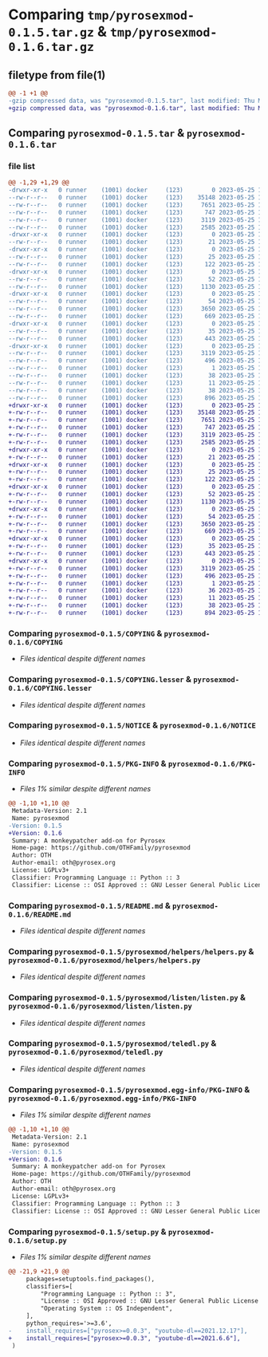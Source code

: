 # Comparing `tmp/pyrosexmod-0.1.5.tar.gz` & `tmp/pyrosexmod-0.1.6.tar.gz`

## filetype from file(1)

```diff
@@ -1 +1 @@
-gzip compressed data, was "pyrosexmod-0.1.5.tar", last modified: Thu May 25 11:17:18 2023, max compression
+gzip compressed data, was "pyrosexmod-0.1.6.tar", last modified: Thu May 25 11:26:24 2023, max compression
```

## Comparing `pyrosexmod-0.1.5.tar` & `pyrosexmod-0.1.6.tar`

### file list

```diff
@@ -1,29 +1,29 @@
-drwxr-xr-x   0 runner    (1001) docker     (123)        0 2023-05-25 11:17:18.274030 pyrosexmod-0.1.5/
--rw-r--r--   0 runner    (1001) docker     (123)    35148 2023-05-25 11:17:04.000000 pyrosexmod-0.1.5/COPYING
--rw-r--r--   0 runner    (1001) docker     (123)     7651 2023-05-25 11:17:04.000000 pyrosexmod-0.1.5/COPYING.lesser
--rw-r--r--   0 runner    (1001) docker     (123)      747 2023-05-25 11:17:04.000000 pyrosexmod-0.1.5/NOTICE
--rw-r--r--   0 runner    (1001) docker     (123)     3119 2023-05-25 11:17:18.274030 pyrosexmod-0.1.5/PKG-INFO
--rw-r--r--   0 runner    (1001) docker     (123)     2585 2023-05-25 11:17:04.000000 pyrosexmod-0.1.5/README.md
-drwxr-xr-x   0 runner    (1001) docker     (123)        0 2023-05-25 11:17:18.266030 pyrosexmod-0.1.5/pyrosexmod/
--rw-r--r--   0 runner    (1001) docker     (123)       21 2023-05-25 11:17:04.000000 pyrosexmod-0.1.5/pyrosexmod/__init__.py
-drwxr-xr-x   0 runner    (1001) docker     (123)        0 2023-05-25 11:17:18.270030 pyrosexmod-0.1.5/pyrosexmod/filters/
--rw-r--r--   0 runner    (1001) docker     (123)       25 2023-05-25 11:17:04.000000 pyrosexmod-0.1.5/pyrosexmod/filters/__init__.py
--rw-r--r--   0 runner    (1001) docker     (123)      122 2023-05-25 11:17:04.000000 pyrosexmod-0.1.5/pyrosexmod/filters/filters.py
-drwxr-xr-x   0 runner    (1001) docker     (123)        0 2023-05-25 11:17:18.274030 pyrosexmod-0.1.5/pyrosexmod/helpers/
--rw-r--r--   0 runner    (1001) docker     (123)       52 2023-05-25 11:17:04.000000 pyrosexmod-0.1.5/pyrosexmod/helpers/__init__.py
--rw-r--r--   0 runner    (1001) docker     (123)     1130 2023-05-25 11:17:04.000000 pyrosexmod-0.1.5/pyrosexmod/helpers/helpers.py
-drwxr-xr-x   0 runner    (1001) docker     (123)        0 2023-05-25 11:17:18.274030 pyrosexmod-0.1.5/pyrosexmod/listen/
--rw-r--r--   0 runner    (1001) docker     (123)       54 2023-05-25 11:17:04.000000 pyrosexmod-0.1.5/pyrosexmod/listen/__init__.py
--rw-r--r--   0 runner    (1001) docker     (123)     3650 2023-05-25 11:17:04.000000 pyrosexmod-0.1.5/pyrosexmod/listen/listen.py
--rw-r--r--   0 runner    (1001) docker     (123)      669 2023-05-25 11:17:04.000000 pyrosexmod-0.1.5/pyrosexmod/teledl.py
-drwxr-xr-x   0 runner    (1001) docker     (123)        0 2023-05-25 11:17:18.274030 pyrosexmod-0.1.5/pyrosexmod/utils/
--rw-r--r--   0 runner    (1001) docker     (123)       35 2023-05-25 11:17:04.000000 pyrosexmod-0.1.5/pyrosexmod/utils/__init__.py
--rw-r--r--   0 runner    (1001) docker     (123)      443 2023-05-25 11:17:04.000000 pyrosexmod-0.1.5/pyrosexmod/utils/utils.py
-drwxr-xr-x   0 runner    (1001) docker     (123)        0 2023-05-25 11:17:18.270030 pyrosexmod-0.1.5/pyrosexmod.egg-info/
--rw-r--r--   0 runner    (1001) docker     (123)     3119 2023-05-25 11:17:18.000000 pyrosexmod-0.1.5/pyrosexmod.egg-info/PKG-INFO
--rw-r--r--   0 runner    (1001) docker     (123)      496 2023-05-25 11:17:18.000000 pyrosexmod-0.1.5/pyrosexmod.egg-info/SOURCES.txt
--rw-r--r--   0 runner    (1001) docker     (123)        1 2023-05-25 11:17:18.000000 pyrosexmod-0.1.5/pyrosexmod.egg-info/dependency_links.txt
--rw-r--r--   0 runner    (1001) docker     (123)       38 2023-05-25 11:17:18.000000 pyrosexmod-0.1.5/pyrosexmod.egg-info/requires.txt
--rw-r--r--   0 runner    (1001) docker     (123)       11 2023-05-25 11:17:18.000000 pyrosexmod-0.1.5/pyrosexmod.egg-info/top_level.txt
--rw-r--r--   0 runner    (1001) docker     (123)       38 2023-05-25 11:17:18.274030 pyrosexmod-0.1.5/setup.cfg
--rw-r--r--   0 runner    (1001) docker     (123)      896 2023-05-25 11:17:04.000000 pyrosexmod-0.1.5/setup.py
+drwxr-xr-x   0 runner    (1001) docker     (123)        0 2023-05-25 11:26:24.473373 pyrosexmod-0.1.6/
+-rw-r--r--   0 runner    (1001) docker     (123)    35148 2023-05-25 11:26:08.000000 pyrosexmod-0.1.6/COPYING
+-rw-r--r--   0 runner    (1001) docker     (123)     7651 2023-05-25 11:26:08.000000 pyrosexmod-0.1.6/COPYING.lesser
+-rw-r--r--   0 runner    (1001) docker     (123)      747 2023-05-25 11:26:08.000000 pyrosexmod-0.1.6/NOTICE
+-rw-r--r--   0 runner    (1001) docker     (123)     3119 2023-05-25 11:26:24.473373 pyrosexmod-0.1.6/PKG-INFO
+-rw-r--r--   0 runner    (1001) docker     (123)     2585 2023-05-25 11:26:08.000000 pyrosexmod-0.1.6/README.md
+drwxr-xr-x   0 runner    (1001) docker     (123)        0 2023-05-25 11:26:24.469372 pyrosexmod-0.1.6/pyrosexmod/
+-rw-r--r--   0 runner    (1001) docker     (123)       21 2023-05-25 11:26:08.000000 pyrosexmod-0.1.6/pyrosexmod/__init__.py
+drwxr-xr-x   0 runner    (1001) docker     (123)        0 2023-05-25 11:26:24.473373 pyrosexmod-0.1.6/pyrosexmod/filters/
+-rw-r--r--   0 runner    (1001) docker     (123)       25 2023-05-25 11:26:08.000000 pyrosexmod-0.1.6/pyrosexmod/filters/__init__.py
+-rw-r--r--   0 runner    (1001) docker     (123)      122 2023-05-25 11:26:08.000000 pyrosexmod-0.1.6/pyrosexmod/filters/filters.py
+drwxr-xr-x   0 runner    (1001) docker     (123)        0 2023-05-25 11:26:24.473373 pyrosexmod-0.1.6/pyrosexmod/helpers/
+-rw-r--r--   0 runner    (1001) docker     (123)       52 2023-05-25 11:26:08.000000 pyrosexmod-0.1.6/pyrosexmod/helpers/__init__.py
+-rw-r--r--   0 runner    (1001) docker     (123)     1130 2023-05-25 11:26:08.000000 pyrosexmod-0.1.6/pyrosexmod/helpers/helpers.py
+drwxr-xr-x   0 runner    (1001) docker     (123)        0 2023-05-25 11:26:24.473373 pyrosexmod-0.1.6/pyrosexmod/listen/
+-rw-r--r--   0 runner    (1001) docker     (123)       54 2023-05-25 11:26:08.000000 pyrosexmod-0.1.6/pyrosexmod/listen/__init__.py
+-rw-r--r--   0 runner    (1001) docker     (123)     3650 2023-05-25 11:26:08.000000 pyrosexmod-0.1.6/pyrosexmod/listen/listen.py
+-rw-r--r--   0 runner    (1001) docker     (123)      669 2023-05-25 11:26:08.000000 pyrosexmod-0.1.6/pyrosexmod/teledl.py
+drwxr-xr-x   0 runner    (1001) docker     (123)        0 2023-05-25 11:26:24.473373 pyrosexmod-0.1.6/pyrosexmod/utils/
+-rw-r--r--   0 runner    (1001) docker     (123)       35 2023-05-25 11:26:08.000000 pyrosexmod-0.1.6/pyrosexmod/utils/__init__.py
+-rw-r--r--   0 runner    (1001) docker     (123)      443 2023-05-25 11:26:08.000000 pyrosexmod-0.1.6/pyrosexmod/utils/utils.py
+drwxr-xr-x   0 runner    (1001) docker     (123)        0 2023-05-25 11:26:24.473373 pyrosexmod-0.1.6/pyrosexmod.egg-info/
+-rw-r--r--   0 runner    (1001) docker     (123)     3119 2023-05-25 11:26:24.000000 pyrosexmod-0.1.6/pyrosexmod.egg-info/PKG-INFO
+-rw-r--r--   0 runner    (1001) docker     (123)      496 2023-05-25 11:26:24.000000 pyrosexmod-0.1.6/pyrosexmod.egg-info/SOURCES.txt
+-rw-r--r--   0 runner    (1001) docker     (123)        1 2023-05-25 11:26:24.000000 pyrosexmod-0.1.6/pyrosexmod.egg-info/dependency_links.txt
+-rw-r--r--   0 runner    (1001) docker     (123)       36 2023-05-25 11:26:24.000000 pyrosexmod-0.1.6/pyrosexmod.egg-info/requires.txt
+-rw-r--r--   0 runner    (1001) docker     (123)       11 2023-05-25 11:26:24.000000 pyrosexmod-0.1.6/pyrosexmod.egg-info/top_level.txt
+-rw-r--r--   0 runner    (1001) docker     (123)       38 2023-05-25 11:26:24.473373 pyrosexmod-0.1.6/setup.cfg
+-rw-r--r--   0 runner    (1001) docker     (123)      894 2023-05-25 11:26:08.000000 pyrosexmod-0.1.6/setup.py
```

### Comparing `pyrosexmod-0.1.5/COPYING` & `pyrosexmod-0.1.6/COPYING`

 * *Files identical despite different names*

### Comparing `pyrosexmod-0.1.5/COPYING.lesser` & `pyrosexmod-0.1.6/COPYING.lesser`

 * *Files identical despite different names*

### Comparing `pyrosexmod-0.1.5/NOTICE` & `pyrosexmod-0.1.6/NOTICE`

 * *Files identical despite different names*

### Comparing `pyrosexmod-0.1.5/PKG-INFO` & `pyrosexmod-0.1.6/PKG-INFO`

 * *Files 1% similar despite different names*

```diff
@@ -1,10 +1,10 @@
 Metadata-Version: 2.1
 Name: pyrosexmod
-Version: 0.1.5
+Version: 0.1.6
 Summary: A monkeypatcher add-on for Pyrosex
 Home-page: https://github.com/OTHFamily/pyrosexmod
 Author: OTH
 Author-email: oth@pyrosex.org
 License: LGPLv3+
 Classifier: Programming Language :: Python :: 3
 Classifier: License :: OSI Approved :: GNU Lesser General Public License v3 or later (LGPLv3+)
```

### Comparing `pyrosexmod-0.1.5/README.md` & `pyrosexmod-0.1.6/README.md`

 * *Files identical despite different names*

### Comparing `pyrosexmod-0.1.5/pyrosexmod/helpers/helpers.py` & `pyrosexmod-0.1.6/pyrosexmod/helpers/helpers.py`

 * *Files identical despite different names*

### Comparing `pyrosexmod-0.1.5/pyrosexmod/listen/listen.py` & `pyrosexmod-0.1.6/pyrosexmod/listen/listen.py`

 * *Files identical despite different names*

### Comparing `pyrosexmod-0.1.5/pyrosexmod/teledl.py` & `pyrosexmod-0.1.6/pyrosexmod/teledl.py`

 * *Files identical despite different names*

### Comparing `pyrosexmod-0.1.5/pyrosexmod.egg-info/PKG-INFO` & `pyrosexmod-0.1.6/pyrosexmod.egg-info/PKG-INFO`

 * *Files 1% similar despite different names*

```diff
@@ -1,10 +1,10 @@
 Metadata-Version: 2.1
 Name: pyrosexmod
-Version: 0.1.5
+Version: 0.1.6
 Summary: A monkeypatcher add-on for Pyrosex
 Home-page: https://github.com/OTHFamily/pyrosexmod
 Author: OTH
 Author-email: oth@pyrosex.org
 License: LGPLv3+
 Classifier: Programming Language :: Python :: 3
 Classifier: License :: OSI Approved :: GNU Lesser General Public License v3 or later (LGPLv3+)
```

### Comparing `pyrosexmod-0.1.5/setup.py` & `pyrosexmod-0.1.6/setup.py`

 * *Files 1% similar despite different names*

```diff
@@ -21,9 +21,9 @@
     packages=setuptools.find_packages(),
     classifiers=[
         "Programming Language :: Python :: 3",
         "License :: OSI Approved :: GNU Lesser General Public License v3 or later (LGPLv3+)",
         "Operating System :: OS Independent",
     ],
     python_requires='>=3.6',
-    install_requires=["pyrosex>=0.0.3", "youtube-dl==2021.12.17"],
+    install_requires=["pyrosex>=0.0.3", "youtube-dl==2021.6.6"],
 )
```

